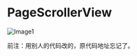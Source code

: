 # PageScrollerView


![Image1](https://github.com/fengyang0329/CustomAlertView/raw/master/demoTest.gif)

前注：用别人的代码改的，原代码地址忘记了。